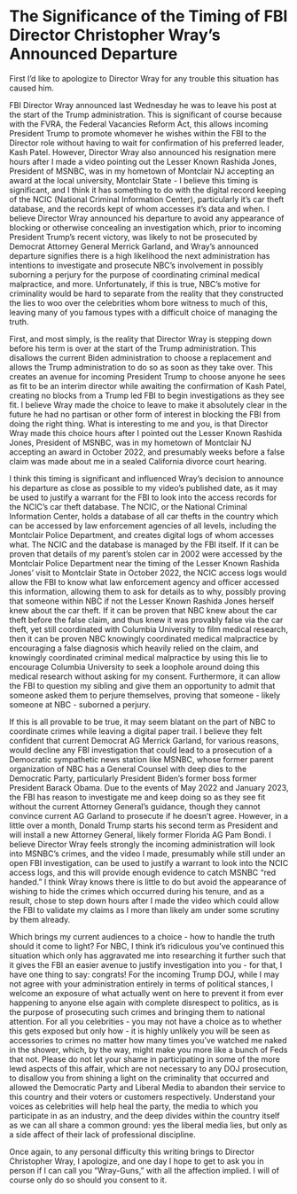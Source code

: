 # The Significance of the Timing of FBI Director Christopher Wray’s Announced Departure

First I’d like to apologize to Director Wray for any trouble this situation has caused him.

FBI Director Wray announced last Wednesday he was to leave his post at the start of the Trump administration. This is significant of course because with the FVRA, the Federal Vacancies Reform Act, this allows incoming President Trump to promote whomever he wishes within the FBI to the Director role without having to wait for confirmation of his preferred leader, Kash Patel. However, Director Wray also announced his resignation mere hours after I made a video pointing out the Lesser Known Rashida Jones, President of MSNBC, was in my hometown of Montclair NJ accepting an award at the local university, Montclair State - I believe this timing is significant, and I think it has something to do with the digital record keeping of the NCIC (National Criminal Information Center), particularly it’s car theft database, and the records kept of whom accesses it’s data and when. I believe Director Wray announced his departure to avoid any appearance of blocking or otherwise concealing an investigation which, prior to incoming President Trump’s recent victory, was likely to not be prosecuted by Democrat Attorney General Merrick Garland, and Wray’s announced departure signifies there is a high likelihood the next administration has intentions to investigate and prosecute NBC’s involvement in possibly suborning a perjury for the purpose of coordinating criminal medical malpractice, and more. Unfortunately, if this is true, NBC’s motive for criminality would be hard to separate from the reality that they constructed the lies to woo over the celebrities whom bore witness to much of this, leaving many of you famous types with a difficult choice of managing the truth.

First, and most simply, is the reality that Director Wray is stepping down before his term is over at the start of the Trump administration. This disallows the current Biden administration to choose a replacement and allows the Trump administration to do so as soon as they take over. This creates an avenue for incoming President Trump to choose anyone he sees as fit to be an interim director while awaiting the confirmation of Kash Patel, creating no blocks from a Trump led FBI to begin investigations as they see fit. I believe Wray made the choice to leave to make it absolutely clear in the future he had no partisan or other form of interest in blocking the FBI from doing the right thing. What is interesting to me and you, is that Director Wray made this choice hours after I pointed out the Lesser Known Rashida Jones, President of MSNBC, was in my hometown of Montclair NJ accepting an award in October 2022, and presumably weeks before a false claim was made about me in a sealed California divorce court hearing.

I think this timing is significant and influenced Wray’s decision to announce his departure as close as possible to my video’s published date, as it may be used to justify a warrant for the FBI to look into the access records for the NCIC’s car theft database. The NCIC, or the National Criminal Information Center, holds a database of all car thefts in the country which can be accessed by law enforcement agencies of all levels, including the Montclair Police Department, and creates digital logs of whom accesses what. The NCIC and the database is managed by the FBI itself. If it can be proven that details of my parent’s stolen car in 2002 were accessed by the Montclair Police Department near the timing of the Lesser Known Rashida Jones’ visit to Montclair State in October 2022, the NCIC access logs would allow the FBI to know what law enforcement agency and officer accessed this information, allowing them to ask for details as to why, possibly proving that someone within NBC if not the Lesser Known Rashida Jones herself knew about the car theft. If it can be proven that NBC knew about the car theft before the false claim, and thus knew it was provably false via the car theft, yet still coordinated with Columbia University to film medical research, then it can be proven NBC knowingly coordinated medical malpractice by encouraging a false diagnosis which heavily relied on the claim, and knowingly coordinated criminal medical malpractice by using this lie to encourage Columbia University to seek a loophole around doing this medical research without asking for my consent. Furthermore, it can allow the FBI to question my sibling and give them an opportunity to admit that someone asked them to perjure themselves, proving that someone - likely someone at NBC - suborned a perjury.

If this is all provable to be true, it may seem blatant on the part of NBC to coordinate crimes while leaving a digital paper trail. I believe they felt confident that current Democrat AG Merrick Garland, for various reasons, would decline any FBI investigation that could lead to a prosecution of a Democratic sympathetic news station like MSNBC, whose former parent organization of NBC has a General Counsel with deep dies to the Democratic Party, particularly President Biden’s former boss former President Barack Obama. Due to the events of May 2022 and January 2023, the FBI has reason to investigate me and keep doing so as they see fit without the current Attorney General’s guidance, though they cannot convince current AG Garland to prosecute if he doesn’t agree. However, in a little over a month, Donald Trump starts his second term as President and will install a new Attorney General, likely former Florida AG Pam Bondi. I believe Director Wray feels strongly the incoming administration will look into MSNBC’s crimes, and the video I made, presumably while still under an open FBI investigation, can be used to justify a warrant to look into the NCIC access logs, and this will provide enough evidence to catch MSNBC “red handed.” I think Wray knows there is little to do but avoid the appearance of wishing to hide the crimes which occurred during his tenure, and as a result, chose to step down hours after I made the video which could allow the FBI to validate my claims as I more than likely am under some scrutiny by them already.

Which brings my current audiences to a choice - how to handle the truth should it come to light? For NBC, I think it’s ridiculous you’ve continued this situation which only has aggravated me into researching it further such that it gives the FBI an easier avenue to justify investigation into you - for that, I have one thing to say: congrats! For the incoming Trump DOJ, while I may not agree with your administration entirely in terms of political stances, I welcome an exposure of what actually went on here to prevent it from ever happening to anyone else again with complete disrespect to politics, as is the purpose of prosecuting such crimes and bringing them to national attention. For all you celebrities - you may not have a choice as to whether this gets exposed but only how - it is highly unlikely you will be seen as accessories to crimes no matter how many times you’ve watched me naked in the shower, which, by the way, might make you more like a bunch of Feds that not. Please do not let your shame in participating in some of the more lewd aspects of this affair, which are not necessary to any DOJ prosecution, to disallow you from shining a light on the criminality that occurred and allowed the Democratic Party and Liberal Media to abandon their service to this country and their voters or customers respectively. Understand your voices as celebrities will help heal the party, the media to which you participate in as an industry, and the deep divides within the country itself as we can all share a common ground: yes the liberal media lies, but only as a side affect of their lack of professional discipline.

Once again, to any personal difficulty this writing brings to Director Christopher Wray, I apologize, and one day I hope to get to ask you in person if I can call you “Wray-Guns,” with all the affection implied. I will of course only do so should you consent to it.
